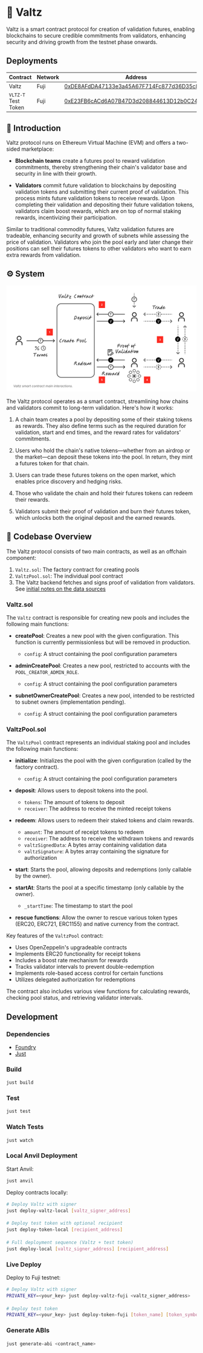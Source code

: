 # 👯 Valtz

Valtz is a smart contract protocol for creation of validation futures, enabling blockchains to secure credible commitments from validators, enhancing security and driving growth from the testnet phase onwards.

## Deployments

| Contract            | Network | Address                                                                                                                       |
| ------------------- | ------- | ----------------------------------------------------------------------------------------------------------------------------- |
| Valtz               | Fuji    | [0xDE8AFdDA47133e3a45A67F714Fc877d36D35c8B9](https://testnet.snowtrace.io/address/0xDE8AFdDA47133e3a45A67F714Fc877d36D35c8B9) |
| `VLTZ-T` Test Token | Fuji    | [0xE23FB6cACd6A07B47D3d208844613D12b0C24856](https://testnet.snowtrace.io/address/0xE23FB6cACd6A07B47D3d208844613D12b0C24856) |

## 🌟 Introduction

Valtz protocol runs on Ethereum Virtual Machine (EVM) and offers a two-sided marketplace:

- **Blockchain teams** create a futures pool to reward validation commitments, thereby strengthening their chain's validator base and security in line with their growth.

- **Validators** commit future validation to blockchains by depositing validation tokens and submitting their current proof of validation. This process mints future validation tokens to receive rewards. Upon completing their validation and depositing their future validation tokens, validators claim boost rewards, which are on top of normal staking rewards, incentivizing their participation.

Similar to traditional commodity futures, Valtz validation futures are tradeable, enhancing security and growth of subnets while assessing the price of validation. Validators who join the pool early and later change their positions can sell their futures tokens to other validators who want to earn extra rewards from validation.

## ⚙️ System

![Valtz Smart Contract Overview Image](notes/valtz-smart-contract-diagram.png)

The Valtz protocol operates as a smart contract, streamlining how chains and validators commit to long-term validation. Here's how it works:

1. A chain team creates a pool by depositing some of their staking tokens as rewards. They also define terms such as the required duration for validation, start and end times, and the reward rates for validators' commitments.

2. Users who hold the chain's native tokens—whether from an airdrop or the market—can deposit these tokens into the pool. In return, they mint a futures token for that chain.

3. Users can trade these futures tokens on the open market, which enables price discovery and hedging risks.

4. Those who validate the chain and hold their futures tokens can redeem their rewards.

5. Validators submit their proof of validation and burn their futures token, which unlocks both the original deposit and the earned rewards.

## 🔨 Codebase Overview

The Valtz protocol consists of two main contracts, as well as an offchain component:

1. `Valtz.sol`: The factory contract for creating pools
2. `ValtzPool.sol`: The individual pool contract
3. The Valtz backend fetches and signs proof of validation from validators. See [initial notes on the data sources](notes/avalanche-validation-data.md)

### Valtz.sol

The `Valtz` contract is responsible for creating new pools and includes the following main functions:

- **createPool**: Creates a new pool with the given configuration. This function is currently permissionless but will be removed in production.

  - `config`: A struct containing the pool configuration parameters

- **adminCreatePool**: Creates a new pool, restricted to accounts with the `POOL_CREATOR_ADMIN_ROLE`.

  - `config`: A struct containing the pool configuration parameters

- **subnetOwnerCreatePool**: Creates a new pool, intended to be restricted to subnet owners (implementation pending).
  - `config`: A struct containing the pool configuration parameters

### ValtzPool.sol

The `ValtzPool` contract represents an individual staking pool and includes the following main functions:

- **initialize**: Initializes the pool with the given configuration (called by the factory contract).

  - `config`: A struct containing the pool configuration parameters

- **deposit**: Allows users to deposit tokens into the pool.

  - `tokens`: The amount of tokens to deposit
  - `receiver`: The address to receive the minted receipt tokens

- **redeem**: Allows users to redeem their staked tokens and claim rewards.

  - `amount`: The amount of receipt tokens to redeem
  - `receiver`: The address to receive the withdrawn tokens and rewards
  - `valtzSignedData`: A bytes array containing validation data
  - `valtzSignature`: A bytes array containing the signature for authorization

- **start**: Starts the pool, allowing deposits and redemptions (only callable by the owner).

- **startAt**: Starts the pool at a specific timestamp (only callable by the owner).

  - `_startTime`: The timestamp to start the pool

- **rescue functions**: Allow the owner to rescue various token types (ERC20, ERC721, ERC1155) and native currency from the contract.

Key features of the `ValtzPool` contract:

- Uses OpenZeppelin's upgradeable contracts
- Implements ERC20 functionality for receipt tokens
- Includes a boost rate mechanism for rewards
- Tracks validator intervals to prevent double-redemption
- Implements role-based access control for certain functions
- Utilizes delegated authorization for redemptions

The contract also includes various view functions for calculating rewards, checking pool status, and retrieving validator intervals.

## Development

### Dependencies

- [Foundry](https://github.com/foundry-rs/foundry)
- [Just](https://github.com/casey/just)

### Build

```sh
just build
```

### Test

```sh
just test
```

### Watch Tests

```sh
just watch
```

### Local Anvil Deployment

Start Anvil:

```sh
just anvil
```

Deploy contracts locally:

```sh
# Deploy Valtz with signer
just deploy-valtz-local [valtz_signer_address]

# Deploy test token with optional recipient
just deploy-token-local [recipient_address]

# Full deployment sequence (Valtz + test token)
just deploy-local [valtz_signer_address] [recipient_address]
```

### Live Deploy

Deploy to Fuji testnet:

```sh
# Deploy Valtz with signer
PRIVATE_KEY=<your_key> just deploy-valtz-fuji <valtz_signer_address>

# Deploy test token
PRIVATE_KEY=<your_key> just deploy-token-fuji [token_name] [token_symbol]
```

### Generate ABIs

```sh
just generate-abi <contract_name>
```
